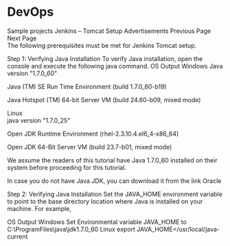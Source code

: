 # DevOps
Sample projects
Jenkins – Tomcat Setup
Advertisements
 Previous Page Next Page  
The following prerequisites must be met for Jenkins Tomcat setup.

Step 1: Verifying Java Installation
To verify Java installation, open the console and execute the following java command.
OS	Output
Windows	
Java version "1.7.0_60"

Java (TM) SE Run Time Environment (build 1.7.0_60-b19)

Java Hotspot (TM) 64-bit Server VM (build 24.60-b09, mixed mode)

Linux	
java version "1.7.0_25"

Open JDK Runtime Environment (rhel-2.3.10.4.el6_4-x86_64)

Open JDK 64-Bit Server VM (build 23.7-b01, mixed mode)

We assume the readers of this tutorial have Java 1.7.0_60 installed on their system before proceeding for this tutorial.

In case you do not have Java JDK, you can download it from the link Oracle

Step 2: Verifying Java Installation
Set the JAVA_HOME environment variable to point to the base directory location where Java is installed on your machine. For example,

OS	Output
Windows	Set Environmental variable JAVA_HOME to C:\ProgramFiles\java\jdk1.7.0_60
Linux	export JAVA_HOME=/usr/local/java-current
